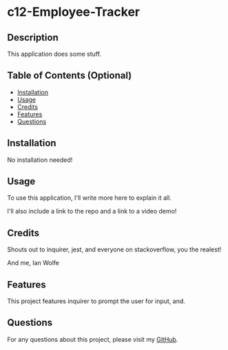 # c12-Employee-Tracker

## Description
  
This application does some stuff.
  
## Table of Contents (Optional)
  
 - [Installation](#installation)
 - [Usage](#usage)
 - [Credits](#credits)
 - [Features](#features)
 - [Questions](#questions)
  
## Installation
  
No installation needed!
  
## Usage
  
To use this application, I'll write more here to explain it all.

I'll also include a link to the repo and a link to a video demo!
  
## Credits
  
Shouts out to inquirer, jest, and everyone on stackoverflow, you the realest!

And me, Ian Wolfe
  
## Features
  
This project features inquirer to prompt the user for input, and.

## Questions

For any questions about this project, please visit my [GitHub](https://github.com/enkw).
